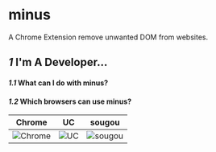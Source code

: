 # minus
A Chrome Extension remove unwanted DOM from websites. 
## ***1*** I'm A Developer...
#### *1.1* What can I do with minus? 
#### *1.2* Which browsers can use minus?
Chrome|UC|sougou
----|----|----
![Chrome](https://github.com/alrra/browser-logos/blob/master/chrome/chrome_32x32.png)|![UC](https://github.com/alrra/browser-logos/blob/master/uc/uc_32x32.png)|![sougou](https://github.com/alrra/browser-logos/blob/master/sogou-mobile/sogou-mobile_32x32.png)

